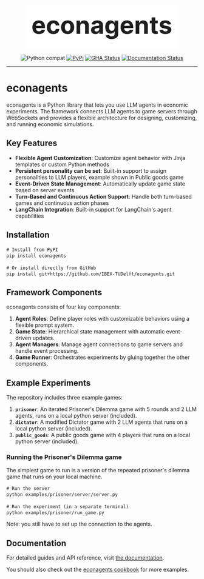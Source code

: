 <div align="center">
  <img src="https://raw.githubusercontent.com/IBEX-TUDelft/econagents/main/assets/logo_200w.png">
</div>

<div align="center">

![Python compat](https://img.shields.io/badge/%3E=python-3.10-blue.svg)
[![PyPi](https://img.shields.io/pypi/v/econagents.svg)](https://pypi.python.org/pypi/econagents)
[![GHA Status](https://github.com/IBEX-TUDelft/econagents/actions/workflows/tests.yaml/badge.svg?branch=main)](https://github.com/IBEX-TUDelft/econagents/actions?query=workflow%3Atests)
[![Documentation Status](https://readthedocs.org/projects/econagents/badge/?version=latest)](https://econagents.readthedocs.io/en/latest/?badge=latest)

</div>

---

# econagents

econagents is a Python library that lets you use LLM agents in economic experiments. The framework connects LLM agents to game servers through WebSockets and provides a flexible architecture for designing, customizing, and running economic simulations.

## Key Features

- **Flexible Agent Customization**: Customize agent behavior with Jinja templates or custom Python methods
- **Persistent personality can be set**: Built-in support to assign personalities to LLM players, example shown in Public goods game
- **Event-Driven State Management**: Automatically update game state based on server events
- **Turn-Based and Continuous Action Support**: Handle both turn-based games and continuous action phases
- **LangChain Integration**: Built-in support for LangChain's agent capabilities

## Installation

```shell
# Install from PyPI
pip install econagents

# Or install directly from GitHub
pip install git+https://github.com/IBEX-TUDelft/econagents.git
```

## Framework Components

econagents consists of four key components:

1. **Agent Roles**: Define player roles with customizable behaviors using a flexible prompt system.
2. **Game State**: Hierarchical state management with automatic event-driven updates.
3. **Agent Managers**: Manage agent connections to game servers and handle event processing.
4. **Game Runner**: Orchestrates experiments by gluing together the other components.

## Example Experiments

The repository includes three example games:

1. **`prisoner`**: An iterated Prisoner's Dilemma game with 5 rounds and 2 LLM agents, runs on a local python server (included).
2. **`dictator`**: A modified Dictator game with 2 LLM agents that runs on a local python server (included).
3. **`public_goods`**: A public goods game with 4 players that runs on a local python server (included).

### Running the Prisoner's Dilemma game

The simplest game to run is a version of the repeated prisoner's dilemma game that runs on your local machine.

```shell
# Run the server
python examples/prisoner/server/server.py

# Run the experiment (in a separate terminal)
python examples/prisoner/run_game.py
```

Note: you still have to set up the connection to the agents.

## Documentation

For detailed guides and API reference, visit [the documentation](https://econagents.readthedocs.io/en/latest/).

You should also check out the [econagents cookbook](https://github.com/iwanalabs/econagents-cookbook/tree/main/) for more examples.
